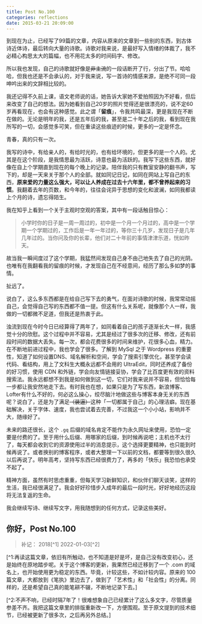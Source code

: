 ```yaml
---
title: Post No.100
categories: reflections
date: 2015-03-21 20:09:00
---
```


到现在为止，已经写了99篇的文章，内容从原来的文章到一些别的东西，到古体诗近体诗，最后转向大量的诗歌。诗歌对我来说，是最好写入情绪的体裁了，我不必精心构思太大的篇幅，也不用花太多的时间码字、修改。

所以我也发现，自己的诗歌就好像是~~非主流~~的一段话断开了行，分出了节。哈哈哈，但我也还是不会承认的，对于我来说，写一首诗的情感来源，是绝不可同一段呻吟出来的文辞相比较的。

我还记得不久前上课，语文老师说的话，她告诉大家她不爱拍照因为不好看，但后来改变了自己的想法。因为她看到自己20岁的照片觉得还是很漂亮的，说不定60岁再看现在，也会有这种感觉。此之谓「**留痕**」，令我共鸣最深，更是我现在不断在做的。无论是明年的我，还是五年后的我，甚至是二十年之后的我，看到现在我所写的一切，会感觉多可笑，但在重读这些痕迹的时候，更多的一定是怀念。

青春，真的只有一次。

我写的诗中，有给亲人的，有给时光的，也有给环境的，但更多的是一个人的。尤其是在这个阶段，是我情思最为活跃，诗意也最为活跃的。我写下这些东西，就好像在自上个学期直到现在的每个晚上的记录。陪伴我的只有教室安静的翻书声，写下的，却是一天来关于那个人的全部。就如同记日记，如同在网站上写自己的东西，**原来爱的力量这么强大，可以让人养成在过去十六年里，都不曾养起来的习惯**。我翻着去年的页数，和今年的，往往会诧异于思想的变化和波澜，如同我都读上个月的诗，遗忘得陌生。

我在知乎上看到一个关于主观时空观的答案，其中有一段话触目惊心：

>小学时你的日子是一周一周过的，初中是一个月一个月过的，高中是一个学期一个学期过的，工作后是一年一年过的，等你三十几岁，发现日子是几年几年过的。当你问及你的长辈，他们对二十年前的事情津津乐道，恍如昨天。

故当我一瞬间度过了这个学期，我猛然间发现自己身不由己地失去了自己的光阴。也唯有在我翻看我的留痕的时候，才发现自己在不经意间，经历了那么多如梦的事情。

扯远了。

说白了，这么多东西都是在给自己写下去的勇气，在面对诗歌的时候，我常常动摇自己，会觉得自己写的东西都不值一提。但这有什么关系呢，就像那个人一样，我做的一切都微不足道，但我还是热衷于此。

浊流到现在今时今日已经算得了两年了，如同看着自己的孩子逐渐长大一样，我感觉十分的欣慰。这个过程中并不容易，尤其是经过了很多次的迁移、修改，还有前段时间的数据大丢失。每一次，都会花费很多的时间来维护，花很多心血，精力。在不断地前进过程中，我也学会了很多。了解到 MySql 之于 Wordpress 的重要性，知道了如何设置DNS、域名解析和空间，学会了搜索引擎优化，甚至学会读代码、看结构，用上了文科生大概永远都不会用的 UltraEdit，同时还养成了备份的好习惯，使用 CDN 和外链，学会向友情链接妥协，学会了比百度更有效的资料搜索法。我永远都想不到我是如何做到这一切，它们对我来说并不容易，但恰恰每一步都让我安然地走下去。有时我也在想，如果只是为了写东西，新浪博客、Lofter有什么不好的，何必这么操心，绞尽脑汁地做这些与博客本身无关的东西呢？说白了，还是为了满足~~（装逼）~~这种「一切都属于自己」的心理洁癖。现在基础解决，关于字体、速度，我也尝试着去完善，不过我这一个小小站，影响并不大，随缘好了。

未来的路还很长，这个 ```.gq``` 后缀的域名肯定不能作为永久网址来使用，恐怕一定要是付费的了。至于用什么后缀、用哪家的后缀，到时候再说吧；主机也不太行了，每天都会收到它的资源使用过半的消息提示，这个选择更要精神，也只能到时候再说了。或者换别的博客程序，或者大整理一下以前的文档，都要等到很久很久以后再说了。明年高考，坚持写东西已经很费力了，再多的「快乐」我恐怕也承受不起了。

精神方面，虽然有时思虑重重，但每天学习新鲜知识，和伙伴们聊天谈笑，这样的生活，我已经很满足了。我会好好珍惜步入成年的最后一段时光，好好地经历这段将无法复返的生命。

我会继续写诗、继续写文字，用我随想到的任何方式，记录这些美好。

你好，Post No.100
---

> 补记：
2018[^1]
2022-01-03[^2]

[^1:再读这篇文章，依旧有所触动，也不知道是好是坏，是自己没有改变初心，还是始终在原地踏步呢。关于这个博客的更新，我果然已经迁移到了一个 .com 的域名上，也开始使用更为稳定的东西。毕竟，计较这些，不如计较内容。原来的 100 篇文章，大都放到《笔执》里边去了，做到了「艺术性」和「社会性」的分离。同样的，还是希望自己真的能笔耕不辍，不断地记录下去。]

[^2:不声不响，已经时隔7年了！很难想象自己已经累计了这么多文字，尽管质量参差不齐。我把这篇文章里的排版重新改一下，方便围观。至于原文提到的技术细节，已经被更新了很多次，之后再另外总结。]
